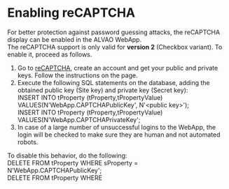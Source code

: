 # Enabling reCAPTCHA
  
For better protection against password guessing attacks, the reCAPTCHA display can be enabled in the ALVAO WebApp.   
The reCAPTCHA support is only valid for **version 2** (Checkbox variant). To enable it, proceed as follows.
 
1. Go to [reCAPTCHA](https://www.google.com/recaptcha/intro/index.html), create an account and get your public and private keys. Follow the instructions on the page.
2. Execute the following SQL statements on the database, adding the obtained public key (Site key) and private key (Secret key):	   
			INSERT INTO tProperty (tProperty,tPropertyValue) VALUES(N'WebApp.CAPTCHAPublicKey', N'&lt;public key&gt;');   
			INSERT INTO tProperty (tProperty,tPropertyValue) VALUES(N'WebApp.CAPTCHAPrivateKey';
3. In case of a large number of unsuccessful logins to the WebApp, the login will be checked to make sure they are human and not automated robots.

To disable this behavior, do the following:  
		DELETE FROM tProperty WHERE sProperty = N'WebApp.CAPTCHAPublicKey';   
		DELETE FROM tProperty WHERE
